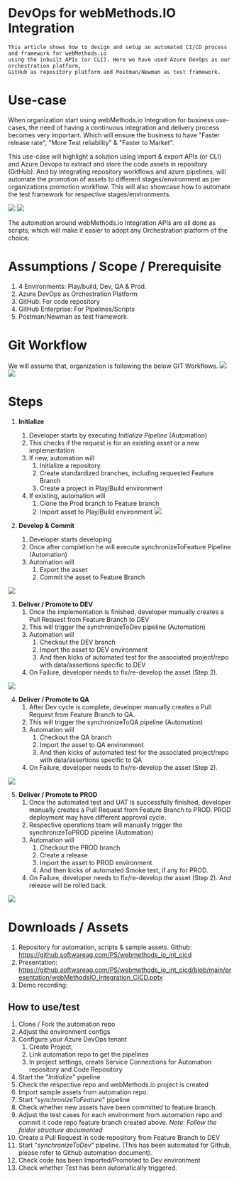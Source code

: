 # DevOps for webMethods.IO Integration

    This article shows how to design and setup an automated CI/CD process and framework for webMethods.io 
    using the inbuilt APIs (or CLI). Here we have used Azure DevOps as our orchestration platform, 
    GitHub as repository platform and Postman/Newman as test framework. 

# Use-case
When organization start using webMethods.io Integration for business use-cases, the need of having a continuous integration and delivery  process becomes very important. Which will ensure the business to have "Faster release rate", "More Test reliability" & "Faster to Market".

This use-case will highlight a solution using import & export APIs (or CLI) and Azure Devops to extract and store the code assets in repository (GitHub). And by integrating repository workflows and azure pipelines, will automate the promotion of assets to different stages/environment as per organizations promotion workflow. This will also showcase how to automate the test framework for respective stages/environments.

![](./images/markdown/delivery.png)  ![](./images/markdown/overview.png)

The automation around webMethods.io Integration APIs are all done as scripts, which will make it easier to adopt any Orchestration platform of the choice.

# Assumptions / Scope / Prerequisite
1. 4 Environments: Play/build, Dev, QA & Prod. 
2. Azure DevOps as Orchestration Platform
3. GitHub: For code repository
4. GitHub Enterprise: For Pipelines/Scripts
5. Postman/Newman as test framework.

# Git Workflow
We will assume that, organization is following the below GIT Workflows.
![](./images/markdown/SingleFeature.png)    ![](./images/markdown/MultiFeature.png)

# Steps
1. **Initialize**
   1. Developer starts by executing *Initialize Pipeline* (Automation)
   2. This checks if the request is for an existing asset or a new implementation
   3. If new, automation will 
      1. Initialize a repository
      2. Create standardized branches, including requested Feature Branch
      3. Create a project in Play/Build environment
   4. If existing, automation will
      1. Clone the Prod branch to Feature branch
      2. Import asset to Play/Build environment
![](./images/markdown/Initialize.png)

2. **Develop & Commit**
   1. Developer starts developing
   2. Once after completion he will execute synchronizeToFeature Pipeline (Automation)
   3. Automation will 
      1. Export the asset
      2. Commit the asset to Feature Branch

![](,/../images/markdown/synchronizeToFeature.png)

3. **Deliver / Promote to DEV**
   1. Once the implementation is finished, developer manually creates a Pull Request from Feature Branch to DEV
   2. This will trigger the synchronizeToDev pipeline (Automation)
   3. Automation will 
      1. Checkout the DEV branch
      2. Import the asset to DEV environment
      3. And then kicks of automated test for the associated project/repo with data/assertions specific to DEV
   4. On Failure, developer needs to fix/re-develop the asset (Step 2).

![](./images/markdown/synchronizeToDev.png)

4. **Deliver / Promote to QA**
   1. After Dev cycle is complete, developer manually creates a Pull Request from Feature Branch to QA.  
   2. This will trigger the synchronizeToQA pipeline (Automation)
   3. Automation will 
      1. Checkout the QA branch
      2. Import the asset to QA environment
      3. And then kicks of automated test for the associated project/repo with data/assertions specific to QA
   4. On Failure, developer needs to fix/re-develop the asset (Step 2).

![](./images/markdown/synchronizeToQA.png)

5. **Deliver / Promote to PROD**
   1. Once the automated test and UAT is successfully finished, developer manually creates a Pull Request from Feature Branch to PROD.  PROD deployment may have different approval cycle.
   2. Respective operations team will manually trigger the synchronizeToPROD pipeline (Automation)
   3. Automation will 
      1. Checkout the PROD branch
      2. Create a release
      3. Import the asset to PROD environment
      4. And then kicks of automated Smoke test, if any for PROD.
   4. On Failure, developer needs to fix/re-develop the asset (Step 2). And release will be rolled back.

![](./images/markdown/synchronizeToPROD.png)

# Downloads / Assets

1. Repository for automation, scripts & sample assets. Github: https://github.softwareag.com/PS/webmethods_io_int_cicd
2. Presentation: https://github.softwareag.com/PS/webmethods_io_int_cicd/blob/main/presentation/webMethodsIO_Integration_CICD.pptx 
3. Demo recording: 

## How to use/test
1. Clone / Fork the automation repo
2. Adjust the environment configs
3. Configure your Azure DevOps tenant 
   1. Create Project, 
   2. Link automation repo to get the pipelines
   3. In project settings, create Service Connections for Automation repository and Code Repository
4. Start the "*Initialize*" pipeline
5. Check the respective repo and webMethods.io project is created
6. Import sample assets from automation repo.
7. Start "*synchronizeToFeature*" pipeline
8. Check whether new assets have been committed to feature branch.
9. Adjust the test cases for each environment from automation repo and commit it code repo feature branch created above. *Note: Follow the folder structure documented*
10. Create a Pull Request in code repository from Feature Branch to DEV
11. Start "*synchronizeToDev*" pipeline. (This has been automated for Github, please refer to Github automation document).
12. Check code has been Imported/Promoted to Dev environment
13. Check whether Test has been automatically triggered.


